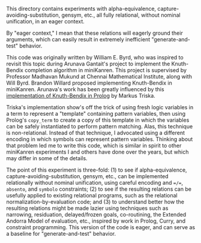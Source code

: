 This directory contains experiments with alpha-equivalence,
capture-avoiding-substitution, gensym, etc., all fully relational,
without nominal unification, in an eager context.

By "eager context," I mean that these relations will eagerly ground
their arguments, which can easily result in extremely inefficient
"generate-and-test" behavior.

This code was originally written by William E. Byrd, who was inspired
to revisit this topic during Arunava Gantait's project to implement
the Knuth-Bendix completion algorithm in miniKanren.  This project is
supervised by Professor Madhavan Mukund at Chennai Mathematical
Institute, along with Will Byrd.  Brandon Willard proposed
implementing Knuth-Bendix in miniKanren.  Arunava's work has been
greatly influenced by this [implementation of Knuth-Bendix in
Prolog](https://www.metalevel.at/trs/) by Markus Triska.

Triska's implementation show's off the trick of using fresh logic
variables in a term to represent a "template" containing pattern
variables, then using Prolog's `copy_term` to create a copy of this
template in which the variables can be safely instantiated to perform
pattern matching.  Alas, this technique is non-relational.  Instead of
that technique, I advocated using a different encoding in which
symbols can represent pattern variables.  Thinking about that problem
led me to write this code, which is similar in spirit to other
miniKanren experiments I and others have done over the years, but
which may differ in some of the details.

The point of this experiment is three-fold: (1) to see if
alpha-equivalence, capture-avoiding-substitution, gensym, etc., can be
implemented relationally without nominal unification, using careful
encoding and `=/=`, `absento`, and `symbolo` constraints; (2) to see
if the resulting relations can be usefully applied to existing
relational programs, such as the relational
normalization-by-evaluation code; and (3) to understand better how the
resulting relations might be made lazier using techniques such as
narrowing, residuation, delayed/frozen goals, co-routining, the
Extended Andorra Model of evaluation, etc., inspired by work in
Prolog, Curry, and constraint programming.  This version of the code
is eager, and can serve as a baseline for "generate-and-test"
behavior.
